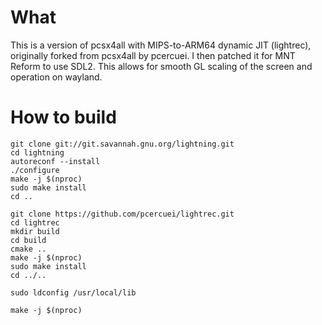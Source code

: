 # What

This is a version of pcsx4all with MIPS-to-ARM64 dynamic JIT (lightrec), originally forked from pcsx4all by pcercuei. I then patched it for MNT Reform to use SDL2. This allows for smooth GL scaling of the screen and operation on wayland.

# How to build

```
git clone git://git.savannah.gnu.org/lightning.git
cd lightning
autoreconf --install
./configure
make -j $(nproc)
sudo make install
cd ..

git clone https://github.com/pcercuei/lightrec.git
cd lightrec
mkdir build
cd build
cmake ..
make -j $(nproc)
sudo make install
cd ../..

sudo ldconfig /usr/local/lib

make -j $(nproc)
```


